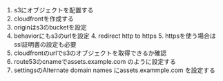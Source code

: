 1. s3にオブジェクトを配置する
1. cloudfrontを作成する
  2. originはs3のbucketを設定
  3. behaviorにもs3のurlを設定
    4. redirect http to https
    5. httpsを使う場合はssl証明書の設定も必要
1. cloudfrontのurlでs3のオブジェクトを取得できるか確認
2. route53のcnameでassets.example.com のように設定する
3. settingsのAlternate domain names にassets.exammple.com を設定する
